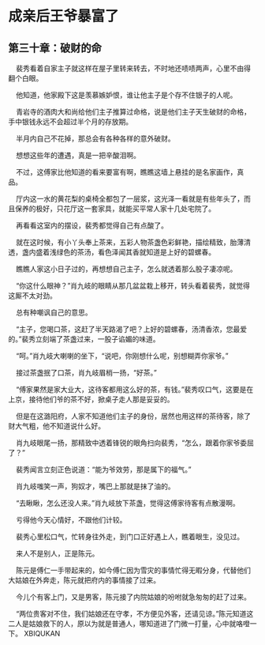 # 成亲后王爷暴富了 
 ## 第三十章：破财的命
     裴秀看着自家主子就这样在屋子里转来转去，不时地还啧啧两声，心里不由得翻个白眼。

    他知道，他家殿下这是羡慕嫉妒恨，谁让他主子是个存不住银子的人呢。

    青岩寺的酒肉大和尚给他们主子推算过命格，说是他们主子天生破财的命格，手中银钱永远不会超过半个月的存放期。

    半月内自己不花掉，那总会有各种各样的意外破财。

    想想这些年的遭遇，真是一把辛酸泪啊。

    不过，这傅家比他知道的看来要富有啊，瞧瞧这墙上悬挂的是名家画作，真品。

    厅内这一水的黄花梨的桌椅全都包了一层浆，这光泽一看就是有些年头了，而且保养的极好，只花厅这一套家具，就能买平常人家十几处宅院了。

    再看看这室内的摆设，裴秀都觉得自己有点酸了。

    就在这时候，有小丫头奉上茶来，五彩人物茶盏色彩鲜艳，描绘精致，胎薄清透，盏内盛着浅绿色的茶汤，看色泽闻其香就知道是上好的碧螺春。

    瞧瞧人家这小日子过的，再想想自己主子，怎么就透着那么股子凄凉呢。

    “你这什么眼神？”肖九岐的眼睛从那几盆盆栽上移开，转头看着裴秀，就觉得这厮不太对劲。

    总有种嘲讽自己的意思。

    “主子，您喝口茶，这赶了半天路渴了吧？上好的碧螺春，汤清香浓，您最爱的。”裴秀立刻端了茶盏过来，一股子谄媚的味道。

    “呵。”肖九岐大喇喇的坐下，“说吧，你刚想什么呢，别想糊弄你家爷。”

    接过茶盏抿了口茶，肖九岐眉梢一扬，“好茶。”

    “傅家果然是家大业大，这待客都用这么好的茶，有钱。”裴秀叹口气，这要是在上京，接待他们爷的茶不好，掀桌子走人那是妥妥的。

    但是在这潞阳府，人家不知道他们主子的身份，居然也用这样的茶待客，除了财大气粗，他不知道说什么好。

    肖九岐眼尾一扬，那精致中透着锋锐的眼角扫向裴秀，“怎么，跟着你家爷委屈了？”

    裴秀闻言立刻正色说道：“能为爷效劳，那是属下的福气。”

    肖九岐嗤笑一声，狗奴才，嘴巴上那就是抹了油的。

    “去瞅瞅，怎么还没人来。”肖九岐放下茶盏，觉得这傅家待客有点散漫啊。

    亏得他今天心情好，不跟他们计较。

    裴秀心里松口气，忙转身往外走，到门口正好遇上人，瞧着眼生，没见过。

    来人不是别人，正是陈元。

    陈元是傅仁一手带起来的，如今傅仁因为雪灾的事情忙得无暇分身，代替他们大姑娘在外奔走，陈元就把府内的事情接了过来。

    今儿个有客上门，又是男客，陈元接了内院姑娘的吩咐就急匆匆的赶了过来。

    “两位贵客对不住，我们姑娘还在守孝，不方便见外客，还请见谅。”陈元知道这二人是姑娘救下的人，原以为就是普通人，哪知道进了门微一打量，心中就咯噔一下。 
XBIQUKAN